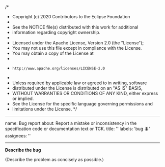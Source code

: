 /*
 * Copyright (c) 2020 Contributors to the Eclipse Foundation
 *
 * See the NOTICE file(s) distributed with this work for additional
 * information regarding copyright ownership.
 *
 * Licensed under the Apache License, Version 2.0 (the "License");
 * You may not use this file except in compliance with the License.
 * You may obtain a copy of the License at
 *
 *     http://www.apache.org/licenses/LICENSE-2.0
 *
 * Unless required by applicable law or agreed to in writing, software
 * distributed under the License is distributed on an "AS IS" BASIS,
 * WITHOUT WARRANTIES OR CONDITIONS OF ANY KIND, either express or implied.
 * See the License for the specific language governing permissions and
 * limitations under the License.
 */
 
---
name: Bug report
about: Report a mistake or inconsistency in the specification code or documentation text or TCK.
title: ''
labels: 'bug :beetle:'
assignees: ''

---

<!-- Please do not use this issue type to report a use case or a specification change; we have separate issue types for that! -->

**Describe the bug**

(Describe the problem as concisely as possible.)
